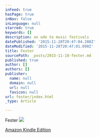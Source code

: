 ```yaml
---
inFeed: true
hasPage: true
inNav: false
inLanguage: null
starred: true
keywords: []
description: an ode to music festivals
datePublished: '2015-11-28T20:47:04.288Z'
dateModified: '2015-11-28T20:47:01.090Z'
title: Fester
sourcePath: _posts/2015-11-18-fester.md
published: true
author: []
authors: []
publisher:
  name: null
  domain: null
  url: null
  favicon: null
url: fester/index.html
_type: Article

---
```

Fester
![](https://the-grid-user-content.s3-us-west-2.amazonaws.com/a9f1e52c-9cf6-42f9-8ee0-6389f0591c3a.jpg)

[Amazon Kindle Edition][0]

[0]: http://www.amazon.com/Fester-Jacob-LaCivita-ebook/dp/B00E332OY0/